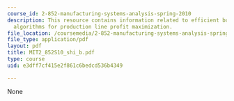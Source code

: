 ```yaml
---
course_id: 2-852-manufacturing-systems-analysis-spring-2010
description: This resource contains information related to efficient buffer design
  algorithms for production line profit maximization.
file_location: /coursemedia/2-852-manufacturing-systems-analysis-spring-2010/e3dff7cf415e2f861c6bedcd536b4349_MIT2_852S10_shi_b.pdf
file_type: application/pdf
layout: pdf
title: MIT2_852S10_shi_b.pdf
type: course
uid: e3dff7cf415e2f861c6bedcd536b4349

---
```

None